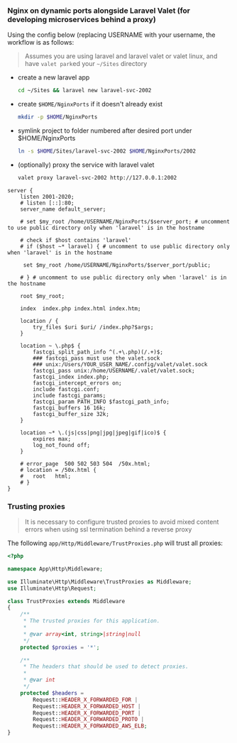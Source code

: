### Nginx on dynamic ports alongside Laravel Valet (for developing microservices behind a proxy)

Using the config below (replacing USERNAME with your username, the workflow is as follows:
> Assumes you are using laravel and laravel valet or valet linux, and have `valet park`ed your `~/Sites` directory
- create a new laravel app
  ```bash
  cd ~/Sites && laravel new laravel-svc-2002
  ```
- create `$HOME/NginxPorts` if it doesn't already exist
  ```bash
  mkdir -p $HOME/NginxPorts
  ```
- symlink project to folder numbered after desired port under $HOME/NginxPorts
  ```bash
  ln -s $HOME/Sites/laravel-svc-2002 $HOME/NginxPorts/2002
  ```
- (optionally) proxy the service with laravel valet
  ```bash
  valet proxy laravel-svc-2002 http://127.0.0.1:2002
  ```
  
```nginx
server {
	listen 2001-2020;
	# listen [::]:80;
	server_name default_server;

    # set $my_root /home/USERNAME/NginxPorts/$server_port; # uncomment to use public directory only when 'laravel' is in the hostname

    # check if $host contains 'laravel'
    # if ($host ~* laravel) { # uncomment to use public directory only when 'laravel' is in the hostname
     
     set $my_root /home/USERNAME/NginxPorts/$server_port/public;
    
    # } # uncomment to use public directory only when 'laravel' is in the hostname

    root $my_root;

	index  index.php index.html index.htm;

	location / {
		try_files $uri $uri/ /index.php?$args;
	}

	location ~ \.php$ {
		fastcgi_split_path_info ^(.+\.php)(/.+)$;
		### fastcgi_pass must use the valet.sock
		### unix:/Users/YOUR_USER_NAME/.config/valet/valet.sock
		fastcgi_pass unix:/home/USERNAME/.valet/valet.sock;
		fastcgi_index index.php;
		fastcgi_intercept_errors on;
		include fastcgi.conf;
		include fastcgi_params;
		fastcgi_param PATH_INFO $fastcgi_path_info;
		fastcgi_buffers 16 16k;
		fastcgi_buffer_size 32k;
	}

	location ~* \.(js|css|png|jpg|jpeg|gif|ico)$ {
		expires max;
		log_not_found off;
	}

	# error_page  500 502 503 504  /50x.html;
	# location = /50x.html {
	#	root   html;
	# }
}
```

### Trusting proxies

>It is necessary to configure trusted proxies to avoid mixed content errors 
>when using ssl termination behind a reverse proxy

The following `app/Http/Middleware/TrustProxies.php` will trust all proxies:

```php
<?php

namespace App\Http\Middleware;

use Illuminate\Http\Middleware\TrustProxies as Middleware;
use Illuminate\Http\Request;

class TrustProxies extends Middleware
{
    /**
     * The trusted proxies for this application.
     *
     * @var array<int, string>|string|null
     */
    protected $proxies = '*';

    /**
     * The headers that should be used to detect proxies.
     *
     * @var int
     */
    protected $headers =
        Request::HEADER_X_FORWARDED_FOR |
        Request::HEADER_X_FORWARDED_HOST |
        Request::HEADER_X_FORWARDED_PORT |
        Request::HEADER_X_FORWARDED_PROTO |
        Request::HEADER_X_FORWARDED_AWS_ELB;
}
```



